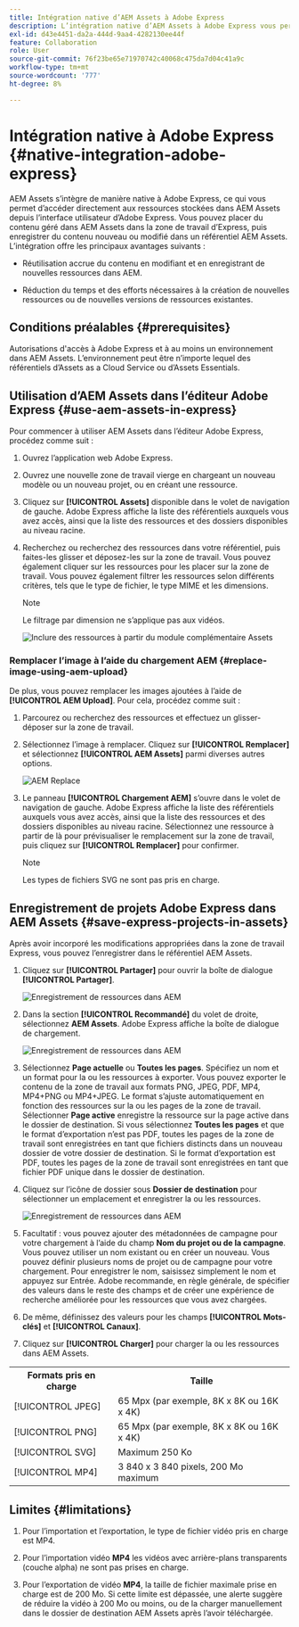 ```yaml
---
title: Intégration native d’AEM Assets à Adobe Express
description: L’intégration native d’AEM Assets à Adobe Express vous permet d’accéder directement aux ressources stockées dans AEM Assets depuis l’interface utilisateur d’Adobe Express.
exl-id: d43e4451-da2a-444d-9aa4-4282130ee44f
feature: Collaboration
role: User
source-git-commit: 76f23be65e71970742c40068c475da7d04c41a9c
workflow-type: tm+mt
source-wordcount: '777'
ht-degree: 8%

---
```


# Intégration native à Adobe Express {#native-integration-adobe-express}

AEM Assets s’intègre de manière native à Adobe Express, ce qui vous permet d’accéder directement aux ressources stockées dans AEM Assets depuis l’interface utilisateur d’Adobe Express. Vous pouvez placer du contenu géré dans AEM Assets dans la zone de travail d’Express, puis enregistrer du contenu nouveau ou modifié dans un référentiel AEM Assets. L’intégration offre les principaux avantages suivants :

* Réutilisation accrue du contenu en modifiant et en enregistrant de nouvelles ressources dans AEM.

* Réduction du temps et des efforts nécessaires à la création de nouvelles ressources ou de nouvelles versions de ressources existantes.

## Conditions préalables {#prerequisites}

Autorisations d&#39;accès à Adobe Express et à au moins un environnement dans AEM Assets. L’environnement peut être n’importe lequel des référentiels d’Assets as a Cloud Service ou d’Assets Essentials.

## Utilisation d’AEM Assets dans l’éditeur Adobe Express {#use-aem-assets-in-express}

Pour commencer à utiliser AEM Assets dans l’éditeur Adobe Express, procédez comme suit :

1. Ouvrez l’application web Adobe Express.

2. Ouvrez une nouvelle zone de travail vierge en chargeant un nouveau modèle ou un nouveau projet, ou en créant une ressource.

3. Cliquez sur **[!UICONTROL Assets]** disponible dans le volet de navigation de gauche. Adobe Express affiche la liste des référentiels auxquels vous avez accès, ainsi que la liste des ressources et des dossiers disponibles au niveau racine.

4. Recherchez ou recherchez des ressources dans votre référentiel, puis faites-les glisser et déposez-les sur la zone de travail. Vous pouvez également cliquer sur les ressources pour les placer sur la zone de travail. Vous pouvez également filtrer les ressources selon différents critères, tels que le type de fichier, le type MIME et les dimensions.

   >[!NOTE]
   >
   >Le filtrage par dimension ne s’applique pas aux vidéos.

   ![Inclure des ressources à partir du module complémentaire Assets](assets/adobe-express-native-integration.png)

### Remplacer l’image à l’aide du chargement AEM {#replace-image-using-aem-upload}

De plus, vous pouvez remplacer les images ajoutées à l’aide de **[!UICONTROL AEM Upload]**. Pour cela, procédez comme suit :

1. Parcourez ou recherchez des ressources et effectuez un glisser-déposer sur la zone de travail.

1. Sélectionnez l’image à remplacer. Cliquez sur **[!UICONTROL Remplacer]** et sélectionnez **[!UICONTROL AEM Assets]** parmi diverses autres options.

   ![AEM Replace](assets/aem-replace.png)

1. Le panneau **[!UICONTROL Chargement AEM]** s’ouvre dans le volet de navigation de gauche. Adobe Express affiche la liste des référentiels auxquels vous avez accès, ainsi que la liste des ressources et des dossiers disponibles au niveau racine. Sélectionnez une ressource à partir de là pour prévisualiser le remplacement sur la zone de travail, puis cliquez sur **[!UICONTROL Remplacer]** pour confirmer.

   >[!NOTE]
   >
   > Les types de fichiers SVG ne sont pas pris en charge.

## Enregistrement de projets Adobe Express dans AEM Assets {#save-express-projects-in-assets}

Après avoir incorporé les modifications appropriées dans la zone de travail Express, vous pouvez l’enregistrer dans le référentiel AEM Assets.

1. Cliquez sur **[!UICONTROL Partager]** pour ouvrir la boîte de dialogue **[!UICONTROL Partager]**.

   ![Enregistrement de ressources dans AEM](assets/adobe-express-share.png)

2. Dans la section **[!UICONTROL Recommandé]** du volet de droite, sélectionnez **AEM Assets**. Adobe Express affiche la boîte de dialogue de chargement.

   ![Enregistrement de ressources dans AEM](assets/adobe-express-aem.png)

3. Sélectionnez **Page actuelle** ou **Toutes les pages**. Spécifiez un nom et un format pour la ou les ressources à exporter. Vous pouvez exporter le contenu de la zone de travail aux formats PNG, JPEG, PDF, MP4, MP4+PNG ou MP4+JPEG. Le format s’ajuste automatiquement en fonction des ressources sur la ou les pages de la zone de travail.
Sélectionner **Page active** enregistre la ressource sur la page active dans le dossier de destination. Si vous sélectionnez **Toutes les pages** et que le format d’exportation n’est pas PDF, toutes les pages de la zone de travail sont enregistrées en tant que fichiers distincts dans un nouveau dossier de votre dossier de destination. Si le format d’exportation est PDF, toutes les pages de la zone de travail sont enregistrées en tant que fichier PDF unique dans le dossier de destination.

4. Cliquez sur l’icône de dossier sous **Dossier de destination** pour sélectionner un emplacement et enregistrer la ou les ressources.

   ![Enregistrement de ressources dans AEM](/help/assets/assets/page-selection-and-destination-folder.svg)

5. Facultatif : vous pouvez ajouter des métadonnées de campagne pour votre chargement à l’aide du champ **Nom du projet ou de la campagne**. Vous pouvez utiliser un nom existant ou en créer un nouveau. Vous pouvez définir plusieurs noms de projet ou de campagne pour votre chargement. Pour enregistrer le nom, saisissez simplement le nom et appuyez sur Entrée.
Adobe recommande, en règle générale, de spécifier des valeurs dans le reste des champs et de créer une expérience de recherche améliorée pour les ressources que vous avez chargées.

6. De même, définissez des valeurs pour les champs **[!UICONTROL Mots-clés]** et **[!UICONTROL Canaux]**.

7. Cliquez sur **[!UICONTROL Charger]** pour charger la ou les ressources dans AEM Assets.

<table> 
    <tbody>
     <tr>
      <th><strong>Formats pris en charge</strong></th>
      <th><strong>Taille</strong></th>
     </tr>
    </tr>
    <tr>
        <td>[!UICONTROL JPEG]</td>
        <td> 65 Mpx (par exemple, 8K x 8K ou 16K x 4K) </td>
    </tr>
    <tr>
        <td>[!UICONTROL PNG]</td>
        <td> 65 Mpx (par exemple, 8K x 8K ou 16K x 4K) </td>
    </tr>
    <tr>
        <td>[!UICONTROL SVG]</td>
        <td> Maximum 250 Ko</td>
    </tr>
    <tr>
        <td>[!UICONTROL MP4]</td>
        <td> 3 840 x 3 840 pixels, 200 Mo maximum</td>
    </tr>
    </tbody>
</table>

## Limites {#limitations}

1. Pour l’importation et l’exportation, le type de fichier vidéo pris en charge est MP4.

2. Pour l’importation vidéo **MP4** les vidéos avec arrière-plans transparents (couche alpha) ne sont pas prises en charge.
   <!--
   1. The maximum file size supported is 200 MB. If this limit exceeds, an alert message displays.
   2. The maximum supported resolution is 3840 X 3840 pixels.
   3. Videos with transparent backgrounds (alpha channel) are not supported.
   -->

3. Pour l’exportation de vidéo **MP4**, la taille de fichier maximale prise en charge est de 200 Mo. Si cette limite est dépassée, une alerte suggère de réduire la vidéo à 200 Mo ou moins, ou de la charger manuellement dans le dossier de destination AEM Assets après l’avoir téléchargée.



